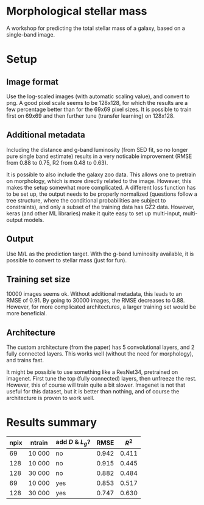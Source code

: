 # Morphological stellar mass

A workshop for predicting the total stellar mass of a galaxy, based on a single-band image.

# Setup

## Image format

Use the log-scaled images (with automatic scaling value), and convert to png. A good pixel scale seems to be 128x128, for which the results are a few percentage better than for the 69x69 pixel sizes. It is possible to train first on 69x69 and then further tune (transfer learning) on 128x128.

## Additional metadata

Including the distance and g-band luminosity (from SED fit, so no longer pure single band estimate) results in a very noticable improvement (RMSE from 0.88 to 0.75, R2 from 0.48 to 0.63).

It is possible to also include the galaxy zoo data. This allows one to pretrain on morphology, which is more directly related to the image. However, this makes the setup somewhat more complicated. A different loss function has to be set up, the output needs to be properly normalized (questions follow a tree structure, where the conditional probabilities are subject to constraints), and only a subset of the training data has GZ2 data. However, keras (and other ML libraries) make it quite easy to set up multi-input, multi-output models.

## Output

Use M/L as the prediction target. With the g-band luminosity available, it is possible to convert to stellar mass (just for fun).

## Training set size

10000 images seems ok. Without additional metadata, this leads to an RMSE of 0.91. By going to 30000 images, the RMSE decreases to 0.88. However, for more complicated architectures, a larger training set would be more beneficial.

## Architecture

The custom architecture (from the paper) has 5 convolutional layers, and 2 fully connected layers. This works well (without the need for morphology), and trains fast.

It might be possible to use something like a ResNet34, pretrained on imagenet. First tune the top (fully connected) layers, then unfreeze the rest. However, this of course will train quite a bit slower. Imagenet is not that useful for this dataset, but it is better than nothing, and of course the architecture is proven to work well.

# Results summary

| npix | ntrain | add $D$ & $L_g$? | RMSE  | $R^2$ |
| ---- | ------ | ------------ | ----- | ----- |
| 69   | 10 000 | no           | 0.942 | 0.411 |
| 128  | 10 000 | no           | 0.915 | 0.445 |
| 128  | 30 000 | no           | 0.882 | 0.484 |
| 69   | 10 000 | yes          | 0.853 | 0.517 |
| 128  | 30 000 | yes          | 0.747 | 0.630 |
